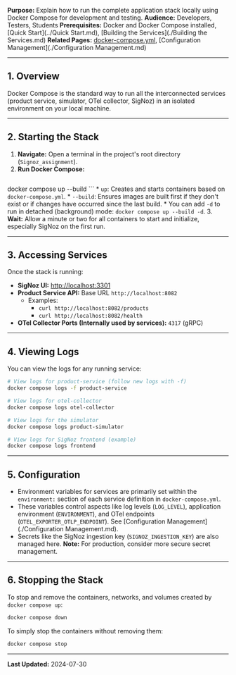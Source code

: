 
**Purpose:** Explain how to run the complete application stack locally using Docker Compose for development and testing.
**Audience:** Developers, Testers, Students
**Prerequisites:** Docker and Docker Compose installed, [Quick Start](../Quick Start.md), [Building the Services](./Building the Services.md)
**Related Pages:** [docker-compose.yml](), [Configuration Management](./Configuration Management.md)

---

## 1. Overview

Docker Compose is the standard way to run all the interconnected services (product service, simulator, OTel collector, SigNoz) in an isolated environment on your local machine.

---

## 2. Starting the Stack

1.  **Navigate:** Open a terminal in the project's root directory (`Signoz_assignment`).
2.  **Run Docker Compose:**
    ```bash
docker compose up --build
    ```
    *   `up`: Creates and starts containers based on `docker-compose.yml`.
    *   `--build`: Ensures images are built first if they don't exist or if changes have occurred since the last build.
    *   You can add `-d` to run in detached (background) mode: `docker compose up --build -d`.
3.  **Wait:** Allow a minute or two for all containers to start and initialize, especially SigNoz on the first run.

---

## 3. Accessing Services

Once the stack is running:

*   **SigNoz UI:** [http://localhost:3301](http://localhost:3301)
*   **Product Service API:** Base URL `http://localhost:8082`
    *   Examples:
        *   `curl http://localhost:8082/products`
        *   `curl http://localhost:8082/health`
*   **OTel Collector Ports (Internally used by services):** `4317` (gRPC)

---

## 4. Viewing Logs

You can view the logs for any running service:

```bash
# View logs for product-service (follow new logs with -f)
docker compose logs -f product-service

# View logs for otel-collector
docker compose logs otel-collector

# View logs for the simulator
docker compose logs product-simulator

# View logs for SigNoz frontend (example)
docker compose logs frontend
```

---

## 5. Configuration

*   Environment variables for services are primarily set within the `environment:` section of each service definition in `docker-compose.yml`.
*   These variables control aspects like log levels (`LOG_LEVEL`), application environment (`ENVIRONMENT`), and OTel endpoints (`OTEL_EXPORTER_OTLP_ENDPOINT`). See [Configuration Management](./Configuration Management.md).
*   Secrets like the SigNoz ingestion key (`SIGNOZ_INGESTION_KEY`) are also managed here. **Note:** For production, consider more secure secret management.

---

## 6. Stopping the Stack

To stop and remove the containers, networks, and volumes created by `docker compose up`:

```bash
docker compose down
```

To simply stop the containers without removing them:

```bash
docker compose stop
```

---

**Last Updated:** 2024-07-30
